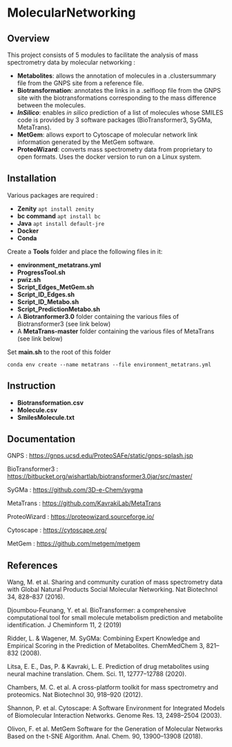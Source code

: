 # MolecularNetworking

## Overview

This project consists of 5 modules to facilitate the analysis of mass spectrometry data by molecular networking :
- **Metabolites**: allows the annotation of molecules in a .clustersummary file from the GNPS site from a reference file.
- **Biotransformation**: annotates the links in a .selfloop file from the GNPS site with the biotransformations corresponding to the mass difference between the molecules.
- ***InSilico***: enables *in silico* prediction of a list of molecules whose SMILES code is provided by 3 software packages (BioTransformer3, SyGMa, MetaTrans).
- **MetGem**: allows export to Cytoscape of molecular network link information generated by the MetGem software.
- **ProteoWizard**: converts mass spectrometry data from proprietary to open formats. Uses the docker version to run on a Linux system.

## Installation

Various packages are required :
- **Zenity** `apt install zenity`
- **bc command** `apt install bc`
- **Java** `apt install default-jre`
- **Docker**
- **Conda**

Create a **Tools** folder and place the following files in it: 
- **environment_metatrans.yml**
- **ProgressTool.sh**
- **pwiz.sh**
- **Script_Edges_MetGem.sh**
- **Script_ID_Edges.sh**
- **Script_ID_Metabo.sh**
- **Script_PredictionMetabo.sh**
- A **Biotranformer3.0** folder containing the various files of Biotransformer3 (see link below)
- A **MetaTrans-master** folder containing the various files of MetaTrans (see link below)

Set **main.sh** to the root of this folder

`conda env create --name metatrans --file environment_metatrans.yml`


## Instruction

- **Biotransformation.csv**
- **Molecule.csv**
- **SmilesMolecule.txt**

## Documentation

GNPS : https://gnps.ucsd.edu/ProteoSAFe/static/gnps-splash.jsp

BioTransformer3 : https://bitbucket.org/wishartlab/biotransformer3.0jar/src/master/

SyGMa : https://github.com/3D-e-Chem/sygma

MetaTrans : https://github.com/KavrakiLab/MetaTrans

ProteoWizard : https://proteowizard.sourceforge.io/

Cytoscape : https://cytoscape.org/

MetGem : https://github.com/metgem/metgem

## References

Wang, M. et al. Sharing and community curation of mass spectrometry data with Global Natural Products Social Molecular Networking. Nat Biotechnol 34, 828–837 (2016).

Djoumbou-Feunang, Y. et al. BioTransformer: a comprehensive computational tool for small molecule metabolism prediction and metabolite identification. J Cheminform 11, 2 (2019)

Ridder, L. & Wagener, M. SyGMa: Combining Expert Knowledge and Empirical Scoring in the Prediction of Metabolites. ChemMedChem 3, 821–832 (2008).

Litsa, E. E., Das, P. & Kavraki, L. E. Prediction of drug metabolites using neural machine translation. Chem. Sci. 11, 12777–12788 (2020).

Chambers, M. C. et al. A cross-platform toolkit for mass spectrometry and proteomics. Nat Biotechnol 30, 918–920 (2012).

Shannon, P. et al. Cytoscape: A Software Environment for Integrated Models of Biomolecular Interaction Networks. Genome Res. 13, 2498–2504 (2003).

Olivon, F. et al. MetGem Software for the Generation of Molecular Networks Based on the t-SNE Algorithm. Anal. Chem. 90, 13900–13908 (2018).
